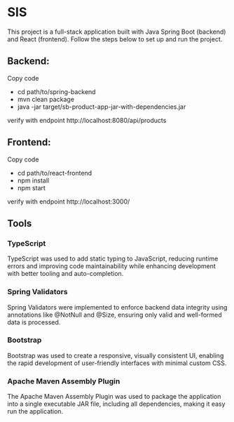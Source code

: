 # SIS
This project is a full-stack application built with Java Spring Boot (backend) and React (frontend). Follow the steps below to set up and run the project.

## Backend:

Copy code
- cd path/to/spring-backend
- mvn clean package
- java -jar target/sb-product-app-jar-with-dependencies.jar

verify with endpoint http://localhost:8080/api/products
## Frontend:

Copy code
- cd path/to/react-frontend
- npm install
- npm start

verify with endpoint http://localhost:3000/

## Tools


### TypeScript
TypeScript was used to add static typing to JavaScript, reducing runtime errors and improving code maintainability while enhancing development with better tooling and auto-completion.

### Spring Validators
Spring Validators were implemented to enforce backend data integrity using annotations like @NotNull and @Size, ensuring only valid and well-formed data is processed.

### Bootstrap
Bootstrap was used to create a responsive, visually consistent UI, enabling the rapid development of user-friendly interfaces with minimal custom CSS.

### Apache Maven Assembly Plugin
The Apache Maven Assembly Plugin was used to package the application into a single executable JAR file, including all dependencies, making it easy run the application.
